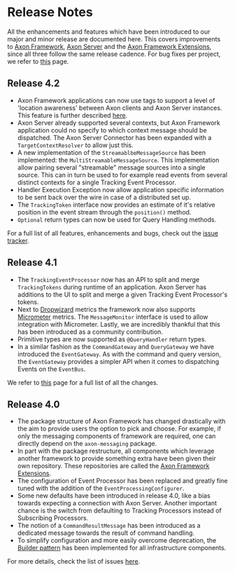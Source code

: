 # Release Notes

All the enhancements and features which have been introduced to our major and minor release are documented here.
This covers improvements to [Axon Framework](https://github.com/AxonFramework/AxonFramework),
 [Axon Server](https://axoniq.io/product-overview/axon-server) 
 and the [Axon Framework Extensions](https://github.com/AxonFramework?utf8=%E2%9C%93&q=extensions&type=&language=),
 since all three follow the same release cadence.
For bug fixes per project, we refer to [this](bug-fixes.md) page. 

## Release 4.2

 * Axon Framework applications can now use tags to support a level of 'location awareness' between Axon clients and Axon Server instances.
   This feature is further described [here](../../operations-guide/setting-up-axon-server/tagging.md).
 * Axon Server already supported several contexts, but Axon Framework application could no specify to which context message should be dispatched.
   The Axon Server Connector has been expanded with a `TargetContextResolver` to allow just this.
 * A new implementation of the `StreamablbeMessageSource` has been implemented: the `MultiStreamableMessageSource`.
   This implementation allow pairing several "streamable" message sources into a single source.
   This can in turn be used to for example read events from several distinct contexts for a single Tracking Event Processor.
 * Handler Execution Exception now allow application specific information to be sent back over the wire in case of a distributed set up.
 * The `TrackingToken` interface now provides an estimate of it's relative position in the event stream through the `position()` method.
 * `Optional` return types can now be used for Query Handling methods.  

For a full list of all features, enhancements and bugs, check out the [issue tracker](https://github.com/AxonFramework/AxonFramework/milestone/38?closed=1).

## Release 4.1

 * The `TrackingEventProcessor` now has an API to split and merge `TrackingTokens` during runtime of an application.
   Axon Server has additions to the UI to split and merge a given Tracking Event Processor's tokens.
 * Next to [Dropwizard](https://metrics.dropwizard.io/4.0.0/) metrics the framework now also supports [Micrometer](https://micrometer.io/) metrics.
   The `MessageMonitor` interface is used to allow integration with Micrometer.
   Lastly, we are incredibly thankful that this has been introduced as a community contribution.
 * Primitive types are now supported as `@QueryHandler` return types.
 * In a similar fashion as the `CommandGateway` and `QueryGateway` we have introduced the `EventGateway`.
   As with the command and query version, the `EventGateway` provides a simpler API when it comes to dispatching Events on the `EventBus`.

We refer to [this](https://github.com/AxonFramework/AxonFramework/milestone/31?closed=1) page for a full list of all the changes.

## Release 4.0

 * The package structure of Axon Framework has changed drastically with the aim to provide users the option to pick and choose.
   For example, if only the messaging components of framework are required, one can directly depend on the `axon-messaging` package.
 * In part with the package restructure, all components which leverage another framework to provide something extra have been given their own repository.
   These repositories are called the [Axon Framework Extensions](https://github.com/AxonFramework?utf8=%E2%9C%93&q=extensions&type=&language=).
 * The configuration of Event Processor has been replaced and greatly fine tuned with the addition of the `EventProcessingConfigurer`.     
 * Some new defaults have been introduced in release 4.0, like a bias towards expecting a connection with Axon Server.
   Another important chance is the switch from defaulting to Tracking Processors instead of Subscribing Processors.
 * The notion of a `CommandResultMessage` has been introduced as a dedicated message towards the result of command handling.
 * To simplify configuration and more easily overcome deprecation,
    the [Builder pattern](https://en.wikipedia.org/wiki/Builder_pattern) has been implemented for all infrastructure components.
 
For more details, check the list of issues [here](https://github.com/AxonFramework/AxonFramework/milestone/28?closed=1).